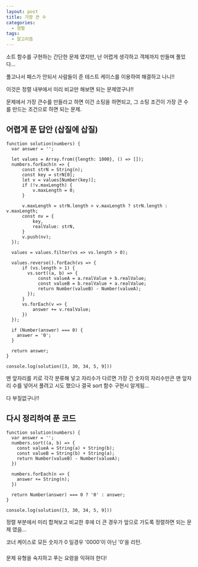 ```yaml
---
layout: post
title: 가장 큰 수
categories:
  - 정렬
tags: 
  - 알고리즘
---
```

소트 함수를 구현하는 간단한 문제 였지만, 난 어렵게 생각하고 객체까지 만들며 풀었다...

풀고나서 패스가 안되서 사람들이 준 테스트 케이스를 이용하여 해결하고 나니!!

이것은 정렬 내부에서 미리 비교만 해보면 되는 문제였구나!!

문제에서 가장 큰수를 만들라고 하면 이건 소팅을 하면되고, 그 소팅 조건이 가장 큰 수를 만드는 조건으로 하면 되는 문제.

## 어렵게 푼 답안 (삽질에 삽질)
```
function solution(numbers) {
  var answer = '';
  
  let values = Array.from({length: 1000}, () => []);
  numbers.forEach(n => {
      const strN = String(n);
      const key = strN[0];
      let v = values[Number(key)];
      if (!v.maxLength) {
          v.maxLength = 0;
      }
      
      v.maxLength = strN.length > v.maxLength ? strN.length : v.maxLength;
      const nv = {
          key,
          realValue: strN,
      }
      v.push(nv);
  });
  
  values = values.filter(vs => vs.length > 0);

  values.reverse().forEach(vs => {
      if (vs.length > 1) {
        vs.sort((a, b) => {
            const valueA = a.realValue + b.realValue;
            const valueB = b.realValue + a.realValue;
            return Number(valueB) - Number(valueA);
        });
      }
      vs.forEach(v => {
          answer += v.realValue;
      })
  });

  if (Number(answer) === 0) {
    answer = '0';
  }

  return answer;
}

console.log(solution([3, 30, 34, 5, 9]))
```
맨 앞자리를 키로 각각 분류해 넣고 자리수가 다르면 가장 긴 숫자의 자리수만큰 맨 앞자리 수를 넣어서 풀려고 시도 했으나 결국 sort 함수 구현시 알게됨...

다 부질없구나!!


## 다시 정리하여 푼 코드
```
function solution(numbers) {
  var answer = '';
  numbers.sort((a, b) => {
    const valueA = String(a) + String(b);
    const valueB = String(b) + String(a);
    return Number(valueB) - Number(valueA);
  })

  numbers.forEach(n => {
    answer += String(n);
  })

  return Number(answer) === 0 ? '0' : answer;
}

console.log(solution([3, 30, 34, 5, 9]))
```
정렬 부분에서 미리 합쳐보고 비교한 후에 더 큰 경우가 앞으로 가도록 정렬하면 되는 문제 였음...

코너 케이스로 모든 숫자가 0 일경우 '0000'이 아닌 '0'을 리턴.

###
문제 유형을 숙지하고 푸는 요령을 익혀야 한다!
